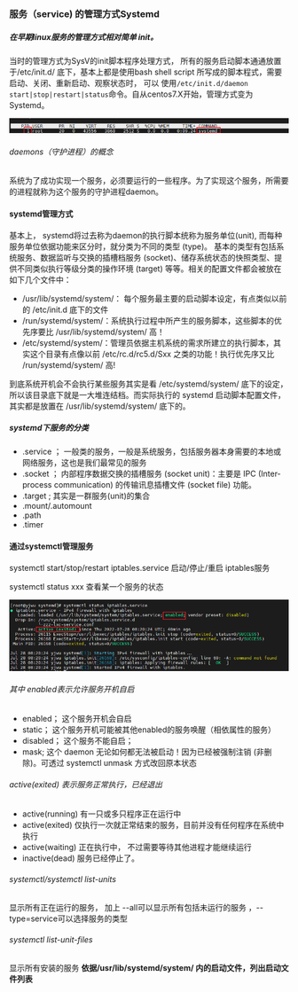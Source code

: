 ### 服务（service) 的管理方式Systemd

##### 在早期linux服务的管理方式相对简单 init。

当时的管理方式为SysV的init脚本程序处理方式， 所有的服务启动脚本通通放置于/etc/init.d/ 底下，基本上都是使用bash shell script 所写成的脚本程式，需要启动、关闭、重新启动、观察状态时， 可以	使用`/etc/init.d/daemon start|stop|restart|status`命令。自从centos7.X开始，管理方式变为Systemd。

![image-20220726174539172](linux服务概念与操作.assets/image-20220726174539172.png) 



###### daemons（守护进程）的概念

 系统为了成功实现一个服务，必须要运行的一些程序。为了实现这个服务，所需要的进程就称为这个服务的守护进程daemon。

#### systemd管理方式

基本上， systemd将过去称为daemon的执行脚本统称为服务单位(unit), 而每种服务单位依据功能来区分时，就分类为不同的类型  (type)。  基本的类型有包括系统服务、数据监听与交换的插槽档服务  (socket)、储存系统状态的快照类型、提供不同类似执行等级分类的操作环境  (target)  等等。相关的配置文件都会被放在如下几个文件中：

- /usr/lib/systemd/system/： 每个服务最主要的启动脚本设定，有点类似以前的  /etc/init.d  底下的文件
- /run/systemd/system/：系统执行过程中所产生的服务脚本，这些脚本的优先序要比  /usr/lib/systemd/system/  高！
- /etc/systemd/system/：管理员依据主机系统的需求所建立的执行脚本，其实这个目录有点像以前 /etc/rc.d/rc5.d/Sxx  之类的功能！执行优先序又比  /run/systemd/system/  高!

到底系统开机会不会执行某些服务其实是看  /etc/systemd/system/  底下的设定，所以该目录底下就是一大堆连结档。而实际执行的  systemd  启动脚本配置文件，  其实都是放置在 /usr/lib/systemd/system/  底下的。

##### systemd下服务的分类

- .service   ； 一般类的服务，一般是系统服务，包括服务器本身需要的本地或网络服务，这也是我们最常见的服务
- .socket    ； 内部程序数据交换的插槽服务 (socket unit)：主要是 IPC (Inter-process communication) 的传输讯息插槽文件 (socket file) 功能。
- .target     ;    其实是一群服务(unit)的集合
- .mount/.automount
- .path
- .timer

#### 通过systemctl管理服务

systemctl start/stop/restart  iptables.service       启动/停止/重启   iptables服务

systemctl  status  xxx      查看某一个服务的状态

<img src="linux服务概念与操作.assets/image-20220728170153143.png" alt="image-20220728170153143" style="zoom:100%;" /> 

###### 其中  enabled表示允许服务开机自启

- enabled；   这个服务开机会自启
- static；        这个服务开机可能被其他enabled的服务唤醒（相依属性的服务）
- disabled；  这个服务不能自启；
- mask;           这个  daemon  无论如何都无法被启动！因为已经被强制注销  (非删除)。可透过  systemctl unmask  方式改回原本状态 

###### active(exited) 表示服务正常执行，已经退出

- active(running) 有一只或多只程序正在运行中
- active(exited)     仅执行一次就正常结束的服务，目前并没有任何程序在系统中执行
- active(waiting)   正在执行中， 不过需要等待其他进程才能继续运行
- inactive(dead)   服务已经停止了。

###### systemctl/systemctl list-units  

显示所有正在运行的服务， 加上 --all可以显示所有包括未运行的服务  ，--type=service可以选择服务的类型



###### systemctl list-unit-files

显示所有安装的服务 **依据/usr/lib/systemd/system/ 内的启动文件，列出启动文件列表** 



